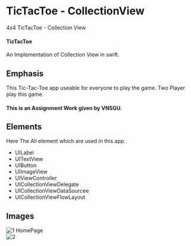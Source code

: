 # TicTacToe - CollectionView
4x4 TicTacToe - Collection View

<h4>TicTacToe</h4> 
An Implementation of Collection View in swift.

<h2>Emphasis</h2>
This Tic-Tac-Toe app useable for everyone to play the game. Two Player play this game.

<h4>This is an Assignment Work given by VNSGU.</h4>

<h2>Elements</h2>
<p>Here The All element which are used in this app.</p>
<ul>
  <li>UILabel</li>
  <li>UITextView</li>
  <li>UIButton</li>
  <li>UIImageView</li>
  <li>UIViewController</li>
  <li>UICollectionViewDelegate</li>
  <li>UICollectionViewDataSourcee</li>
  <li>UICollectionViewFlowLayout</li>
</ul>

<h2>Images</h2>
 
  ![1  HomePage](https://user-images.githubusercontent.com/81357299/126763752-05df6395-661d-4b42-b432-ea1b348abb5d.png)<br>
  ![2](https://user-images.githubusercontent.com/81357299/126763899-dc54bb99-6d6e-4076-999c-784a811fe218.png)
  

  

